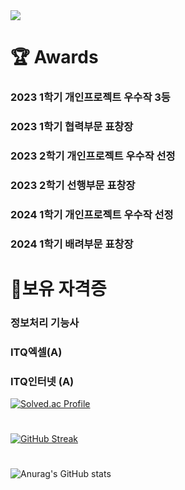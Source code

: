 
<img src="https://capsule-render.vercel.app/api?type=wave&color=auto&height=300&section=header&text=welcome!&fontSize=90" />

# 🏆 Awards

### 2023 1학기 개인프로젝트 우수작 3등
### 2023 1학기 협력부문 표창장
### 2023 2학기 개인프로젝트 우수작 선정
### 2023 2학기 선행부문 표창장
### 2024 1학기 개인프로젝트 우수작 선정
### 2024 1학기 배려부문 표창장
# 💪보유 자격증

### 정보처리 기능사
### ITQ엑셀(A)
### ITQ인터넷 (A)

[![Solved.ac Profile](http://mazassumnida.wtf/api/v2/generate_badge?boj=dlstjd0237)](https://solved.ac/dlstjd0237/)

#
[![GitHub Streak](https://streak-stats.demolab.com?user=dlstjd0237&theme=dracula&border_radius=5&locale=ko)](https://git.io/streak-stats)
#    
![Anurag's GitHub stats](https://github-readme-stats.vercel.app/api?username=dlstjd0237&show_icons=true&theme=cobalt&include_all_commits=true)
